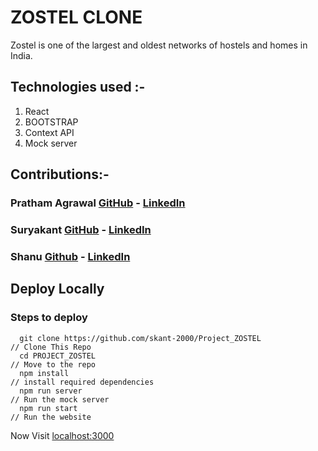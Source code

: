 # ZOSTEL CLONE
Zostel is one of the largest and oldest networks of hostels and homes in India.


## Technologies used :-
1) React
2) BOOTSTRAP
3) Context API
4) Mock server



## Contributions:-

### Pratham Agrawal  [GitHub](https://github.com/pratham2002) - [LinkedIn](https://www.linkedin.com/in/pratham-agrawal-940590174)

### Suryakant  [GitHub](https://github.com/skant-2000) - [LinkedIn](https://www.linkedin.com/in/suryakant-1085b3171/)

### Shanu [Github](https://github.com/Shanu30) - [LinkedIn](https://www.linkedin.com/in/kumar-shanu-a73636140)




## Deploy Locally

### Steps to deploy
```
  git clone https://github.com/skant-2000/Project_ZOSTEL                // Clone This Repo
  cd PROJECT_ZOSTEL                                                     // Move to the repo
  npm install                                                           // install required dependencies
  npm run server                                                        // Run the mock server
  npm run start                                                         // Run the website
```



Now Visit  [localhost:3000](http://localhost:3000)